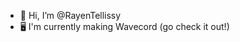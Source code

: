 - 👋 Hi, I’m @RayenTellissy
- 🖥️ I'm currently making Wavecord (go check it out!)

<!---
RayenTellissy/RayenTellissy is a ✨ special ✨ repository because its `README.md` (this file) appears on your GitHub profile.
You can click the Preview link to take a look at your changes.
--->
